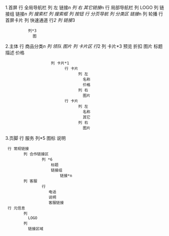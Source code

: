 1.首屏
     行 全局导航栏
                列 左
                    链接*n
                列 右
                    其它链接*n
     行 局部导航栏
                列 LOGO
                列 链接组
                        链接*n
                列 搜索栏
                        列 搜索框
                        列 按钮
     行 分页导航
                列 分类区
                        链接*n
                列 轮播
     行 首屏卡片
              列 快速通道
                    行*2
                        列 链接*3
                        
              列*3
                图

2.主体
     行 商品分类*n
                列
                  领队
                     图片
                列
                  卡片区
                      行*2
                        列 卡片*3
                              预览
                                 折扣
                                 图片
                              标题
                              描述
                              价格

                        列 卡片*1
                              行 卡片
                                    列 左
                                      名称
                                      价格
                                    列 右
                                      图片
                              行 卡片
                                    列 左
                                      名称
                                      其它
                                    列 右
                                      图片




3.页脚
     行 服务
            列*5
                图标
                说明
               
     行 常规链接
            列 合作链接区
                    列 *6
                        标题
                        链接组
                            链接*n
            列 客服
                    行
                       电话
                       说明
                       客服链接
     行 元信息
            列
              LOGO
            列
              链接区域